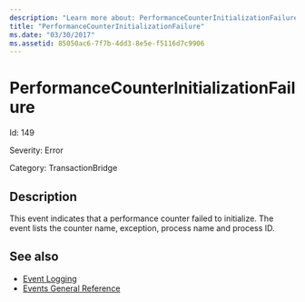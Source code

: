 ```yaml
---
description: "Learn more about: PerformanceCounterInitializationFailure"
title: "PerformanceCounterInitializationFailure"
ms.date: "03/30/2017"
ms.assetid: 85050ac6-7f7b-4dd3-8e5e-f5116d7c9906
---
```

# PerformanceCounterInitializationFailure

Id: 149  
  
 Severity: Error  
  
 Category: TransactionBridge  
  
## Description  

 This event indicates that a performance counter failed to initialize. The event lists the counter name, exception, process name and process ID.  
  
## See also

- [Event Logging](index.md)
- [Events General Reference](events-general-reference.md)
